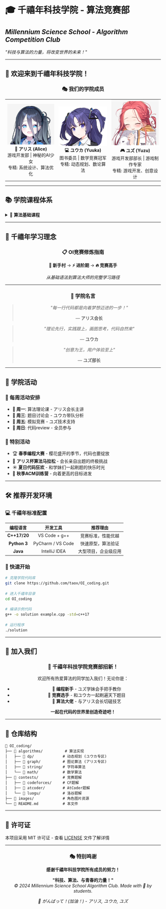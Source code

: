 # 🎓 千禧年科技学院 - 算法竞赛部
## *Millennium Science School - Algorithm Competition Club*

*"科技与算法的力量，将改变世界的未来！"*

---

## 🌸 欢迎来到千禧年科技学院！

<div align="center">

### 🎭 我们的学院成员

<table>
<tr>
  <td align="center">
    <img src="./images/characters/alice.png" width="300" alt="アリス (Alice)" />
    <br><strong>🤖 アリス (Alice)</strong>
    <br>游戏开发部 | 神秘的AI少女
    <br>专精: 系统设计、算法优化
  </td>
  <td align="center">
    <img src="./images/characters/yuuka.png" width="300" alt="ユウカ (Yuuka)" />
    <br><strong>💻 ユウカ (Yuuka)</strong>
    <br>图书委员 | 数学竞赛冠军  
    <br>专精: 动态规划、数论算法
  </td>
  <td align="center">
    <img src="./images/characters/yuzu.png" width="300" alt="ユズ (Yuzu)" />
    <br><strong>🎮 ユズ (Yuzu)</strong>
    <br>游戏开发部部长 | 游戏制作专家
    <br>专精: 游戏开发、创意设计
  </td>
</tr>
</table>

</div>

---

## 📚 学院课程体系

<details>
<summary>📖 <strong>算法基础课程</strong></summary>

### 🔵 数据结构学科
- **🌟 线性结构**: 数组、链表、栈、队列
- **🌸 树形结构**: 二叉树、AVL树、红黑树、线段树
- **💫 图论算法**: BFS、DFS、最短路径、最小生成树
- **✨ 高级数据结构**: 并查集、字典树、后缀数组

### 🔵 算法设计学科  
- **💝 动态规划**: 背包问题、LIS、LCS、区间DP
- **🎈 贪心算法**: 活动选择、哈夫曼编码
- **🌺 分治算法**: 归并排序、快速幂、FFT
- **🎭 字符串算法**: KMP、AC自动机、后缀自动机

</details>

---

## 🎨 千禧年学习理念

<div align="center">

### 📋 OI竞赛修炼指南

**🌱 新手村** → **⚡ 进阶期** → **🔥 竞赛高手**

*从基础语法到算法大师的完整学习路径*

---

### 🎪 学院名言

> *"每一行代码都是向着梦想迈进的一步！"* 
> 
> — **アリス会长**

> *"理论先行，实践跟上，画图思考，代码自然来"* 
> 
> — **ユウカ**

> *"创意为王，用户体验至上"* 
> 
> — **ユズ部长**

</div>

---

## 🎪 学院活动

### 📅 每周活动安排
- **🌟 周一**: 算法理论课 - アリス会长主讲
- **💝 周三**: 题目讨论会 - ユウカ带队分析
- **🎈 周五**: 模拟竞赛 - ユズ技术支持
- **🌸 周日**: 代码review - 全员参与

### 🎊 特别活动
- 🏆 **春季编程大赛** - 樱花盛开的季节，代码也要绽放
- 🌸 **アリス杯算法马拉松** - 会长亲自出题的终极挑战
- ☀️ **夏日代码狂欢** - 和学妹们一起刷题的快乐时光
- 🍂 **秋季ACM训练营** - 向着更高的目标进发

---

## 🛠️ 推荐开发环境

### 💻 千禧年标准配置

| **编程语言** | **开发工具** | **推荐理由** |
|:---:|:---:|:---:|
| **C++17/20** | VS Code + g++ | 竞赛标准，性能优越 |
| **Python 3** | PyCharm / VS Code | 快速原型，算法验证 |
| **Java** | IntelliJ IDEA | 大型项目，企业级应用 |

### 🎯 快速开始

```bash
# 克隆学院代码库
git clone https://github.com/taox/OI_coding.git

# 进入千禧年目录  
cd OI_coding

# 编译示例代码
g++ -o solution example.cpp -std=c++17

# 运行程序
./solution
```

---

## 🤝 加入我们

<div align="center">

### 🌟 千禧年科技学院竞赛部招新！

欢迎所有热爱算法的同学加入我们！无论你是：
- 🌸 **编程新手** - ユズ学妹会手把手教你
- 🎯 **竞赛选手** - 和ユウカ一起刷遍天下题目  
- 💫 **算法大佬** - 与アリス会长切磋技艺

**一起在代码的世界里创造奇迹吧！**

</div>

---

## 📂 仓库结构

```
📁 OI_coding/
├── 📁 algorithms/          # 算法实现
│   ├── 📁 dp/             # 动态规划 (ユウカ专区)
│   ├── 📁 graph/          # 图论算法 (アリス专区) 
│   ├── 📁 string/         # 字符串算法
│   └── 📁 math/           # 数学算法
├── 📁 contests/           # 竞赛题解
│   ├── 📁 codeforces/     # CF题解
│   ├── 📁 atcoder/        # AtCoder题解  
│   └── 📁 luogu/          # 洛谷题解
├── 📁 images/             # 角色图片资源
└── 📄 README.md           # 本文件
```

---

## 📜 许可证

本项目采用 MIT 许可证 - 查看 [LICENSE](LICENSE) 文件了解详情

---

<div align="center">

### 🎭 特别鸣谢

**感谢千禧年科技学院所有成员的努力！**

**"科技、算法、与青春的力量！"**  
*© 2024 Millennium Science School Algorithm Club. Made with 💙 by students.*

*🌸 がんばって！(加油！) - アリス, ユウカ, ユズ*

</div>